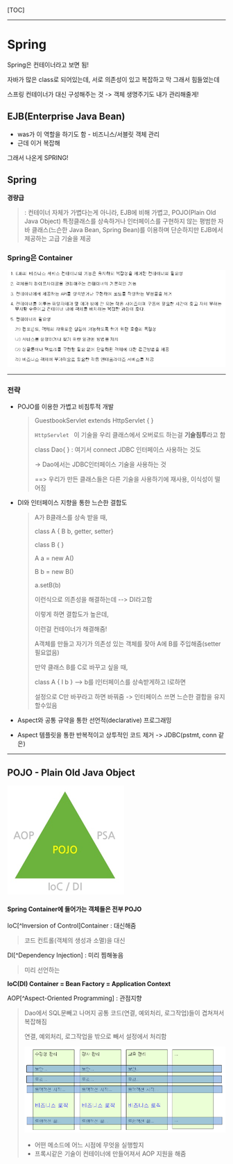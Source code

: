 [TOC]



---

# Spring

Spring은 컨테이너라고 보면 됨!

자바가 많은 class로 되어있는데, 서로 의존성이 있고 복잡하고 막 그래서 힘들었는데

스프링 컨테이너가 대신 구성해주는 것 -> 객체 생명주기도 내가 관리해줄게!



## EJB(Enterprise Java Bean)

- was가 이 역할을 하기도 함 - 비즈니스/서블릿 객체 관리
- 근데 이거 복잡해

그래서 나온게 SPRING!



## Spring

**경량급** 

>  : 컨테이너 자체가 가볍다는게 아니라, EJB에 비해 가볍고, POJO(Plain Old Java Object) 특정클래스를 상속하거나 인터페이스를 구현하지 않는 평범한 자바 클래스(느슨한 Java Bean, Spring Bean)를 이용하며 단순하지만 EJB에서 제공하는 고급 기술을  제공

### Spring은 Container

![1557897749229](assets/1557897749229.png)

---



### 전략

- POJO를 이용한 가볍고 비침투적 개발

  > GuestbookServlet extends HttpServlet { }
  >
  > `HttpServlet ` 이 기술을 우리 클래스에서 오버로드 하는걸 **기술침투**라고 함
  >
  > class Dao{ } : 여기서 connect JDBC 인터페이스 사용하는 것도 
  >
  > -> Dao에서는 JDBC인터페이스 기술을 사용하는 것
  >
  > ==> 우리가 만든 클래스들은 다른 기술을 사용하기에 재사용, 이식성이 떨어짐

- DI와 인터페이스 지향을 통한 느슨한 결합도

  > A가 B클래스를 상속 받을 때,
  >
  > class A { B b, getter, setter}
  >
  > class B { }
  >
  > A a = new A()
  >
  > B b = new B()
  >
  > a.setB(b)  
  >
  > 이런식으로 의존성을 해결하는데 --> DI라고함
  >
  > 이렇게 하면 결합도가 높은데, 
  >
  > 이런걸 컨테이너가 해결해줌! 
  >
  > A객체를 만들고 자기가 의존성 있는 객체를 잦아 A에 B를 주입해줌(setter 필요없음)
  >
  > 만약 클래스 B를 C로 바꾸고 싶을 때, 
  >
  > class A { I b }    --> b를 I인터페이스를 상속받게하고 I로하면
  >
  > 설정으로 C만 바꾸라고 하면 바꿔줌  -> 인터페이스 쓰면 느슨한 결합을 유지할수있음

- Aspect와 공통 규약을 통한 선언적(declarative) 프로그래밍

- Aspect 템플릿을 통한 반복적이고 상투적인 코드 제거 -> JDBC(pstmt, conn 같은)

---



## POJO - Plain Old Java Object

![1557898855328](assets/1557898855328.png)

#### Spring Container에 들어가는 객체들은 전부 POJO



IoC[^Inversion of Control]Container : 대신해줌

> 코드 컨트롤(객체의 생성과 소멸)을 대신

DI[^Dependency Injection]  : 미리 찜해놓음

> 미리 선언하는 

**IoC(DI) Container  = Bean Factory = Application Context**



AOP[^Aspect-Oriented Programming]  : 관점지향

> Dao에서 SQL문빼고 나머지 공통 코드(연결, 예외처리, 로그작업)들이 겹쳐져서 복잡해짐
>
> 연결, 예외처리, 로그작업을 밖으로 빼서 설정에서 처리함
>
> ![1557899810114](assets/1557899810114.png)
>
> - 어떤 메소드에 어느 시점에 무엇을 실행할지 
> - 프록시같은 기술이 컨테이너에 만들어져서 AOP 지원을 해줌


